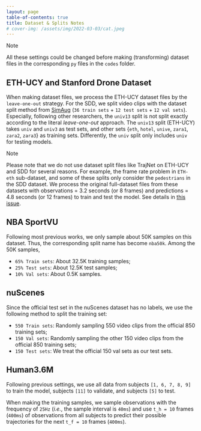 ```yaml
---
layout: page
table-of-contents: true
title: Dataset & Splits Notes
# cover-img: /assets/img/2022-03-03/cat.jpeg
---
```

<!--
 * @Author: Conghao Wong
 * @Date: 2023-04-11 20:48:08
 * @LastEditors: Conghao Wong
 * @LastEditTime: 2025-03-25 14:35:42
 * @Description: file content
 * @Github: https://cocoon2wong.github.io
 * Copyright 2023 Conghao Wong, All Rights Reserved.
-->

> [!NOTE]
> All these settings could be changed before making (transforming) dataset files in the corresponding `py` files in the `codes` folder.

## ETH-UCY and Stanford Drone Dataset

When making dataset files, we process the ETH-UCY dataset files by the `leave-one-out` strategy.
For the SDD, we split video clips with the dataset split method from [SimAug](https://github.com/JunweiLiang/Multiverse) (`36 train sets` + `12 test sets` + `12 val sets`).
Especially, following other researchers, the `univ13` split is not split exactly according to the literal *leave-one-out* approach.
The `univ13` split (ETH-UCY) takes `univ` and `univ3` as test sets, and other sets {`eth`, `hotel`, `unive`, `zara1`, `zara2`, `zara3`} as training sets.
Differently, the `univ` split only includes `univ` for testing models.

> [!NOTE]
> Please note that we do not use dataset split files like TrajNet on ETH-UCY and SDD for several reasons.
> For example, the frame rate problem in `ETH-eth` sub-dataset, and some of these splits only consider the `pedestrians` in the SDD dataset.
> We process the original full-dataset files from these datasets with observations = 3.2 seconds (or 8 frames) and predictions = 4.8 seconds (or 12 frames) to train and test the model.
> See details in [this issue](https://github.com/cocoon2wong/Vertical/issues/1).

## NBA SportVU

Following most previous works, we only sample about 50K samples on this dataset.
Thus, the corresponding split name has become `nba50k`.
Among the 50K samples, 

- `65% Train sets`: About 32.5K training samples;
- `25% Test sets`: About 12.5K test samples;
- `10% Val sets`: About 0.5K samples.

## nuScenes

Since the official test set in the nuScenes dataset has no labels, we use the following method to split the training set:

- `550 Train sets`: Randomly sampling 550 video clips from the official 850 training sets;
- `150 Val sets`: Randomly sampling the other 150 video clips from the official 850 training sets;
- `150 Test sets`: We treat the official 150 val sets as our test sets.

## Human3.6M

Following previous settings, we use all data from subjects `[1, 6, 7, 8, 9]` to train the model, subjects `[11]` to validate, and subjects `[5]` to test.

When making the training samples, we sample observations with the frequency of `25Hz` (*i.e.*, the sample interval is `40ms`) and use `t_h = 10` frames (`400ms`) of observations from all subjects to predict their possible trajectories for the next `t_f = 10` frames (`400ms`).
